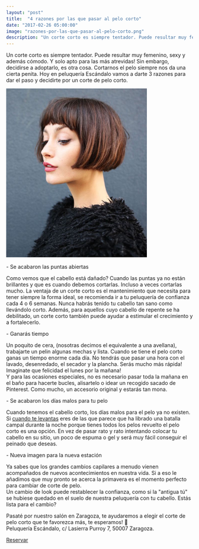 ```yaml
---
layout: "post"
title:  "4 razones por las que pasar al pelo corto"
date: "2017-02-26 05:00:00"
image: "razones-por-las-que-pasar-al-pelo-corto.png"
description: "Un corte corto es siempre tentador. Puede resultar muy femenino, sexy y además cómodo. Y solo apto para las más atrevidas!"
---
```


<article class="container mod-row">
 <div class="container-item-text-left">
  <p>
    Un corte corto es siempre tentador. Puede resultar muy femenino, sexy y además cómodo. Y solo apto para las más atrevidas! Sin embargo, decidirse a adoptarlo, es otra cosa. Cortarnos el pelo siempre nos da una cierta penita.  Hoy en peluquería Escándalo vamos a darte 3 razones para dar el paso y decidirte por un corte de pelo corto.
  </p>
  </div>
  <div>
    <img src="img/4-razones-por-las-que-pasar-al-pelo-corto.jpg" width="380" height="auto" alt="3 trucos que facilitan el peinado">
  </div>
  <p>- Se acabaron las puntas abiertas</p>
  <p>
    Como vemos que el cabello está dañado? Cuando las puntas ya no están brillantes y que es cuando debemos cortarlas. Incluso a veces cortarlas mucho. La ventaja de un corte corto es el mantenimiento que necesita para tener siempre la forma ideal, se recomienda ir a tu peluquería de confianza cada 4 o 6 semanas. Nunca habrás tenido tu cabello tan sano como llevándolo corto. Además, para aquellos cuyo cabello de repente se ha <a class="link" hrf="http://www.peluqueriaescandalozaragoza.es/caida-de-cabello-en-la-mujer">debilitado</a>, un corte corto también puede ayudar a estimular el crecimiento y a fortalecerlo.
  </p>
  <p>- Ganarás tiempo</p>
  <p>
    Un poquito de cera, (nosotras decimos el equivalente a una avellana), trabajarte un pelin algunas mechas y lista. Cuando se tiene el pelo corto ganas un tiempo enorme cada día. No tendrás que pasar una hora con el lavado, desenredado, el secador y la plancha. Serás mucho más rápida! Imaginate que felicidad el lunes por la mañana!
    <br>
    Y para las ocasiones especiales, no es necesario  pasar toda la mañana en el baño para hacerte bucles, alisartelo o idear un recogido sacado de Pinterest. Como mucho, un accesorio original y estarás tan mona.
  </p>
  <p>- Se acabaron los días malos para tu pelo</p>
  <p>
    Cuando tenemos el cabello corto, los días malos para el pelo ya no existen.
    Si <a class="link" href="http://www.peluqueriaescandalozaragoza.es/4-maneras-cuidar-tu-cabello-desde-que-te-levantas">cuando te levantas</a> eres de las que parece que ha librado una batalla campal durante la noche porque tienes todos los pelos revuelto el pelo corto es una opción. En vez de pasar rato y rato intentando colocar tu cabello en su sitio, un poco de espuma o gel y será muy fácil conseguir el peinado que deseas.
  </p>
  <p>- Nueva imagen para la nueva estación</p>
  <p>
    Ya sabes que los grandes cambios capilares a menudo vienen acompañados de nuevos acontecimientos en nuestra vida. Si a eso le añadimos que muy pronto se acerca la primavera es el momento perfecto para cambiar de corte de pelo.
    <br>
    Un cambio de look puede restablecer la confianza, como si la "antigua tú" se hubiese quedado en el suelo de nuestra peluquería con tu cabello. Estás lista para el cambio?
  </p>
  <p>
    Pasaté por nuestro salón en Zaragoza, te ayudaremos a elegir el corte de pelo corto que te favorezca más, te esperamos! 🙋<br>
    Peluquería Escándalo, c/ Lasierra Purroy 7, 50007 Zaragoza.
    </p>
    <a class="button" href="{{ site.url }}/formulario">Reservar</a>
  </article>
